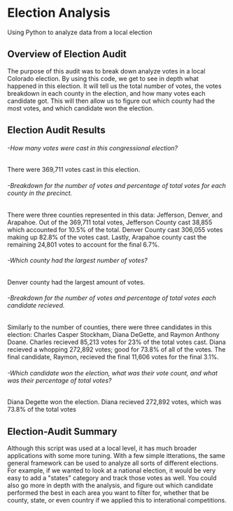 # Election Analysis
Using Python to analyze data from a local election

## Overview of Election Audit

The purpose of this audit was to break down analyze votes in a local Colorado election. By using this code, we get to see in depth what happened in this election. It will tell us the total number of votes, the votes breakdown in each county in the election, and how many votes each candidate got. This will then allow us to figure out which county had the most votes, and which candidate won the election.

## Election Audit Results

###### -How many votes were cast in this congressional election?

There were 369,711 votes cast in this election.

###### -Breakdown for the number of votes and percentage of total votes for each county in the precinct.

There were three counties represented in this data: Jefferson, Denver, and Arapahoe. Out of the 369,711 total votes, Jefferson County cast 38,855 which accounted for 10.5% of the total. Denver County cast 306,055 votes making up 82.8% of the votes cast. Lastly, Arapahoe county cast the remaining 24,801 votes to account for the final 6.7%. 

###### -Which county had the largest number of votes?

Denver county had the largest amount of votes. 

###### -Breakdown for the number of votes and percentage of total votes each candidate recieved.

Similarly to the number of counties, there were three candidates in this election: Charles Casper Stockham, Diana DeGette, and Raymon Anthony Doane. Charles recieved 85,213 votes for 23% of the total votes cast. Diana recieved a whopping 272,892 votes; good for 73.8% of all of the votes. The final candidate, Raymon, recieved the final 11,606 votes for the final 3.1%.

###### -Which candidate won the election, what was their vote count, and what was their percentage of total votes?

Diana Degette won the election. Diana recieved 272,892 votes, which was 73.8% of the total votes

## Election-Audit Summary

Although this script was used at a local level, it has much broader applications with some more tuning. With a few simple itterations, the same general framework can be used to analyze all sorts of different elections. For example, if we wanted to look at a national election, it would be very easy to add a "states" category and track those votes as well. You could also go more in depth with the analysis, and figure out which candidate performed the best in each area you want to filter for, whether that be county, state, or even country if we applied this to interational competitions.
